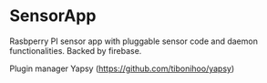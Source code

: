 # SensorApp
Rasbperry PI sensor app with pluggable sensor code and daemon functionalities. Backed by firebase.

Plugin manager Yapsy (https://github.com/tibonihoo/yapsy)


